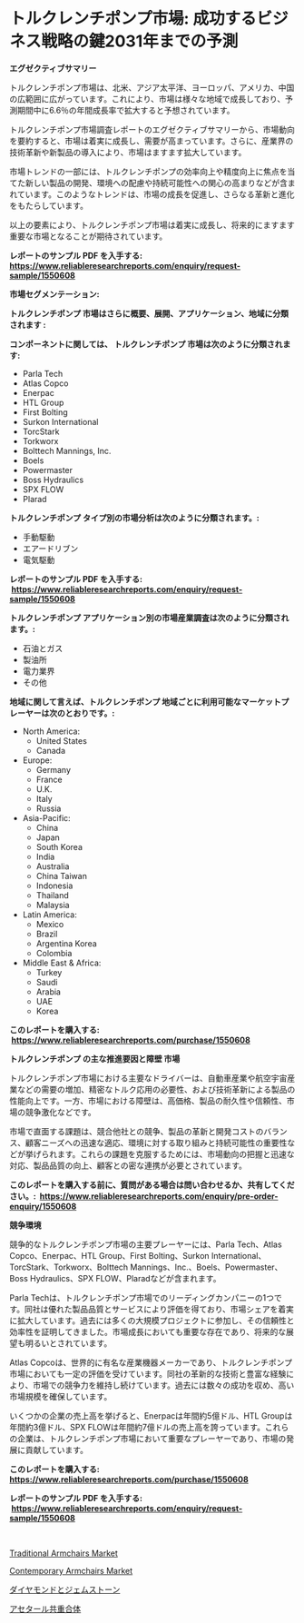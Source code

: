 <p><h1>トルクレンチポンプ市場: 成功するビジネス戦略の鍵2031年までの予測</h1></p><p><strong>エグゼクティブサマリー</strong></p>
<p><p>トルクレンチポンプ市場は、北米、アジア太平洋、ヨーロッパ、アメリカ、中国の広範囲に広がっています。これにより、市場は様々な地域で成長しており、予測期間中に6.6％の年間成長率で拡大すると予想されています。</p><p>トルクレンチポンプ市場調査レポートのエグゼクティブサマリーから、市場動向を要約すると、市場は着実に成長し、需要が高まっています。さらに、産業界の技術革新や新製品の導入により、市場はますます拡大しています。</p><p>市場トレンドの一部には、トルクレンチポンプの効率向上や精度向上に焦点を当てた新しい製品の開発、環境への配慮や持続可能性への関心の高まりなどが含まれています。このようなトレンドは、市場の成長を促進し、さらなる革新と進化をもたらしています。</p><p>以上の要素により、トルクレンチポンプ市場は着実に成長し、将来的にますます重要な市場となることが期待されています。</p></p>
<p><strong>レポートのサンプル PDF を入手する: <a href="https://www.reliableresearchreports.com/enquiry/request-sample/1550608">https://www.reliableresearchreports.com/enquiry/request-sample/1550608</a></strong></p>
<p><strong>市場セグメンテーション:</strong></p>
<p><strong> トルクレンチポンプ 市場はさらに概要、展開、アプリケーション、地域に分類されます :</strong></p>
<p><strong>コンポーネントに関しては、 トルクレンチポンプ 市場は次のように分類されます: &nbsp;</strong></p>
<p><ul><li>Parla Tech</li><li>Atlas Copco</li><li>Enerpac</li><li>HTL Group</li><li>First Bolting</li><li>Surkon International</li><li>TorcStark</li><li>Torkworx</li><li>Bolttech Mannings, Inc.</li><li>Boels</li><li>Powermaster</li><li>Boss Hydraulics</li><li>SPX FLOW</li><li>Plarad</li></ul></p>
<p><strong> トルクレンチポンプ タイプ別の市場分析は次のように分類されます。:</strong></p>
<p><ul><li>手動駆動</li><li>エアードリブン</li><li>電気駆動</li></ul></p>
<p><strong>レポートのサンプル PDF を入手する: &nbsp;<a href="https://www.reliableresearchreports.com/enquiry/request-sample/1550608">https://www.reliableresearchreports.com/enquiry/request-sample/1550608</a></strong></p>
<p><strong> トルクレンチポンプ アプリケーション別の市場産業調査は次のように分類されます。:</strong></p>
<p><ul><li>石油とガス</li><li>製油所</li><li>電力業界</li><li>その他</li></ul></p>
<p><strong>地域に関して言えば、トルクレンチポンプ 地域ごとに利用可能なマーケットプレーヤーは次のとおりです。:</strong></p>
<p><ul>
    <li>
        North America:
        <ul>
            <li>United States</li>
            <li>Canada</li>
        </ul>
    </li>
    <li>
        Europe:
        <ul>
            <li>Germany</li>
            <li>France</li>
            <li>U.K.</li>
            <li>Italy</li>
            <li>Russia</li>
        </ul>
    </li>
    <li>
        Asia-Pacific:
        <ul>
            <li>China</li>
            <li>Japan</li>
            <li>South Korea</li>
            <li>India</li>
            <li>Australia</li>
            <li>China Taiwan</li>
            <li>Indonesia</li>
            <li>Thailand</li>
            <li>Malaysia</li>
        </ul>
    </li>
    <li>
        Latin America:
        <ul>
            <li>Mexico</li>
            <li>Brazil</li>
            <li>Argentina Korea</li>
            <li>Colombia</li>
        </ul>
    </li>
    <li>
        Middle East & Africa:
        <ul>
            <li>Turkey</li>
            <li>Saudi</li>
            <li>Arabia</li>
            <li>UAE</li>
            <li>Korea</li>
        </ul>
    </li>
    </ul></p>
<p><strong>このレポートを購入する: &nbsp;<a href="https://www.reliableresearchreports.com/purchase/1550608">https://www.reliableresearchreports.com/purchase/1550608</a></strong></p>
<p><strong>トルクレンチポンプ の主な推進要因と障壁 市場</strong></p>
<p><p>トルクレンチポンプ市場における主要なドライバーは、自動車産業や航空宇宙産業などの需要の増加、精密なトルク応用の必要性、および技術革新による製品の性能向上です。一方、市場における障壁は、高価格、製品の耐久性や信頼性、市場の競争激化などです。</p><p>市場で直面する課題は、競合他社との競争、製品の革新と開発コストのバランス、顧客ニーズへの迅速な適応、環境に対する取り組みと持続可能性の重要性などが挙げられます。これらの課題を克服するためには、市場動向の把握と迅速な対応、製品品質の向上、顧客との密な連携が必要とされています。</p></p>
<p><strong>このレポートを購入する前に、質問がある場合は問い合わせるか、共有してください。:&nbsp; <a href="https://www.reliableresearchreports.com/enquiry/pre-order-enquiry/1550608">https://www.reliableresearchreports.com/enquiry/pre-order-enquiry/1550608</a></strong></p>
<p><strong>競争環境</strong></p>
<p><p>競争的なトルクレンチポンプ市場の主要プレーヤーには、Parla Tech、Atlas Copco、Enerpac、HTL Group、First Bolting、Surkon International、TorcStark、Torkworx、Bolttech Mannings、Inc.、Boels、Powermaster、Boss Hydraulics、SPX FLOW、Plaradなどが含まれます。</p><p>Parla Techは、トルクレンチポンプ市場でのリーディングカンパニーの1つです。同社は優れた製品品質とサービスにより評価を得ており、市場シェアを着実に拡大しています。過去には多くの大規模プロジェクトに参加し、その信頼性と効率性を証明してきました。市場成長においても重要な存在であり、将来的な展望も明るいとされています。</p><p>Atlas Copcoは、世界的に有名な産業機器メーカーであり、トルクレンチポンプ市場においても一定の評価を受けています。同社の革新的な技術と豊富な経験により、市場での競争力を維持し続けています。過去には数々の成功を収め、高い市場規模を確保しています。</p><p>いくつかの企業の売上高を挙げると、Enerpacは年間約5億ドル、HTL Groupは年間約3億ドル、SPX FLOWは年間約7億ドルの売上高を誇っています。これらの企業は、トルクレンチポンプ市場において重要なプレーヤーであり、市場の発展に貢献しています。</p></p>
<p><strong>このレポートを購入する: &nbsp; <a href="https://www.reliableresearchreports.com/purchase/1550608">https://www.reliableresearchreports.com/purchase/1550608</a></strong></p>
<p><strong>レポートのサンプル PDF を入手する: &nbsp;<a href="https://www.reliableresearchreports.com/enquiry/request-sample/1550608">https://www.reliableresearchreports.com/enquiry/request-sample/1550608</a></strong><strong></strong></p>
<p>&nbsp;</p>
<p><p><a href="https://github.com/lataunyatinikmelvin59ilbd0dv/Market-Research-Report-List-1/blob/main/traditional-armchairs-market.md">Traditional Armchairs Market</a></p><p><a href="https://github.com/pgtimber/Market-Research-Report-List-1/blob/main/contemporary-armchairs-market.md">Contemporary Armchairs Market</a></p><p><a href="https://medium.com/@valeridd446677/%E5%AE%9D%E7%9F%B3%E3%81%A8%E3%83%80%E3%82%A4%E3%83%A4%E3%83%A2%E3%83%B3%E3%83%89%E5%B8%82%E5%A0%B4-%E7%A8%AE%E9%A1%9E-%E7%94%A8%E9%80%94-%E3%81%8A%E3%82%88%E3%81%B3%E5%9C%B0%E7%90%86%E3%81%AB%E3%82%88%E3%82%8B%E5%8C%85%E6%8B%AC%E7%9A%84%E3%81%AA%E8%A9%95%E4%BE%A1-a64653b70fd2">ダイヤモンドとジェムストーン</a></p><p><a href="https://medium.com/@attyourniture/%E3%82%A2%E3%82%BB%E3%82%BF%E3%83%BC%E3%83%AB%E5%85%B1%E9%87%8D%E5%90%88%E4%BD%93%E5%B8%82%E5%A0%B4%E8%AA%BF%E6%9F%BB%E3%83%AC%E3%83%9D%E3%83%BC%E3%83%88-%E3%81%9D%E3%81%AE%E6%AD%B4%E5%8F%B2%E3%81%A82024%E5%B9%B4%E3%81%8B%E3%82%892031%E5%B9%B4%E3%81%BE%E3%81%A7%E3%81%AE%E4%BA%88%E6%B8%AC-3f070bb318c3">アセタール共重合体</a></p></p>